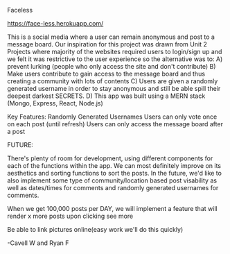 Faceless

https://face-less.herokuapp.com/

This is a social media where a user can remain anonymous and post to a message board. Our inspiration for this project was drawn from Unit 2 Projects where majority of the websites required users to login/sign up and we felt it was restrictive to the user experience so the alternative was to:
A) prevent lurking (people who only access the site and don't contribute)
B) Make users contribute to gain access to the message board and thus creating a community with lots of contents
C) Users are given a randomly generated username in order to stay anonymous and still be able spill their deepest darkest SECRETS.
D) This app was built using a MERN stack (Mongo, Express, React, Node.js)


Key Features:
Randomly Generated Usernames
Users can only vote once on each post (until refresh)
Users can only access the message board after a post

FUTURE:

There's plenty of room for development, using different components for each of the functions within the app. We can most definitely improve on its aesthetics and sorting functions to sort the posts. In the future, we'd like to also implement some type of community/location based post visability as well as dates/times for comments and randomly generated usernames for comments.

When we get 100,000 posts per DAY, we will implement a feature that will render x more posts upon clicking see more

Be able to link pictures online(easy work we'll do this quickly)

-Cavell W and Ryan F

